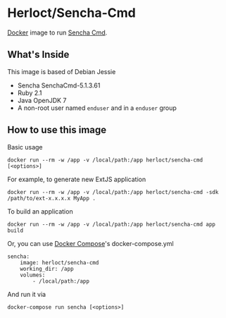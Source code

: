 # Herloct/Sencha-Cmd

[Docker](http://www.docker.com/) image to run [Sencha Cmd](http://www.sencha.com/products/sencha-cmd/#overview).

## What's Inside

This image is based of Debian Jessie

* Sencha SenchaCmd-5.1.3.61
* Ruby 2.1
* Java OpenJDK 7
* A non-root user named `enduser` and in a `enduser` group

## How to use this image

Basic usage

    docker run --rm -w /app -v /local/path:/app herloct/sencha-cmd [<options>]

For example, to generate new ExtJS application

    docker run --rm -w /app -v /local/path:/app herloct/sencha-cmd -sdk /path/to/ext-x.x.x.x MyApp .

To build an application

    docker run --rm -w /app -v /local/path:/app herloct/sencha-cmd app build
    
Or, you can use [Docker Compose](https://docs.docker.com/compose/)'s docker-compose.yml

    sencha:
        image: herloct/sencha-cmd
        working_dir: /app
        volumes:
            - /local/path:/app

And run it via

    docker-compose run sencha [<options>]
